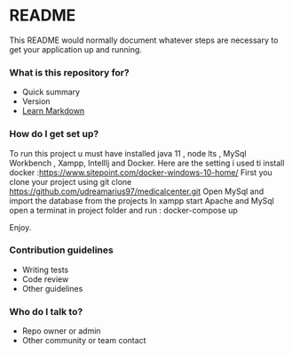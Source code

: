 # README #

This README would normally document whatever steps are necessary to get your application up and running.

### What is this repository for? ###

* Quick summary
* Version
* [Learn Markdown](https://bitbucket.org/tutorials/markdowndemo)

### How do I get set up? ###

To run this project u must have installed java 11 , node lts , MySql Workbench , Xampp, IntellIj and Docker.
Here are the setting i used ti install docker :https://www.sitepoint.com/docker-windows-10-home/
First you clone your project using git clone  https://github.com/udreamarius97/medicalcenter.git
Open MySql and import the database from the projects
In xampp start Apache and MySql
open a terminat in project folder and run : docker-compose up


Enjoy.

### Contribution guidelines ###

* Writing tests
* Code review
* Other guidelines

### Who do I talk to? ###

* Repo owner or admin
* Other community or team contact